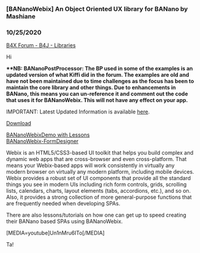 ### [BANanoWebix] An Object Oriented UX library for BANano by Mashiane
### 10/25/2020
[B4X Forum - B4J - Libraries](https://www.b4x.com/android/forum/threads/106835/)

Hi  
  
**\*\*NB: BANanoPostProcessor: The BP used in some of the examples is an updated version of what Kiffi did in the forum. The examples are old and have not been maintained due to time challenges as the focus has been to maintain the core library and other things. Due to enhancements in BANano, this means you can un-reference it and comment out the code that uses it for BANanoWebix. This will not have any effect on your app.**  
  
IMPORTANT: Latest Updated Information is available [here](https://www.b4x.com/android/forum/threads/bananowebix-an-opensource-webix-ux-wrapper-for-banano.106703/).  
  
[Download](https://github.com/Mashiane/BANanoWebix)  
  
[BANanoWebixDemo with Lessons](https://www.b4x.com/android/forum/threads/bananowebix-proof-of-concept.106703/)  
[BANanoWebix-FormDesigner](https://www.b4x.com/android/forum/threads/bananowebix-form-builder-designer.107385/)  
  
Webix is an HTML5/CSS3-based UI toolkit that helps you build complex and dynamic web apps that are cross-browser and even cross-platform. That means your Webix-based apps will work consistently in virtually any modern browser on virtually any modern platform, including mobile devices. Webix provides a robust set of UI components that provide all the standard things you see in modern UIs including rich form controls, grids, scrolling lists, calendars, charts, layout elements (tabs, accordions, etc.), and so on. Also, it provides a strong collection of more general-purpose functions that are frequently needed when developing SPAs.  
  
There are also lessons/tutorials on how one can get up to speed creating their BANano based SPAs using BANanoWebix.  
  
[MEDIA=youtube]Un1nMru6ITo[/MEDIA]  
  
Ta!